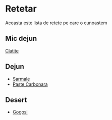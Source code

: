 # Retetar

Aceasta este lista de retete pe care o cunoastem

## Mic dejun

[Clatite](./retete/clatite.md)

## Dejun
- [Sarmale](./retete/sarmale.md)
- [Paste Carbonara](./retete/paste%20carbonara.md)
## Desert
- [Gogosi](./retete/gogosi.md)


